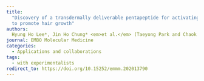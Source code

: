 ```yaml
---
title:
  "Discovery of a transdermally deliverable pentapeptide for activating AdipoR1
  to promote hair growth"
authors:
  Hyung Ho Lee*, Jin Ho Chung* <em>et al.</em> (Taeyong Park and Chaok Seok)
journal: EMBO Molecular Medicine
categories:
  - Applications and collaborations
tags:
  - with experimentalists
redirect_to: https://doi.org/10.15252/emmm.202013790
---
```


